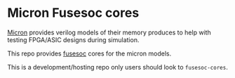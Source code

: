# Micron Fusesoc cores

[Micron](https://www.micron.com/products) provides verilog models of their memory
produces to help with testing FPGA/ASIC designs during simulation.

This repo provides [fusesoc](https://www.librecores.org/olofk/FuseSoC) cores for
the micron models.

This is a development/hosting repo only users should look to `fusesoc-cores`.
